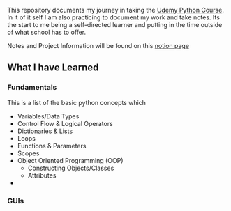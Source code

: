 This repository documents my journey in taking the [Udemy Python Course](https://www.udemy.com/course/100-days-of-code/). In it of it self I am also practicing to document my work and take notes. Its the start to me being a self-directed learner and putting in the time outside of what school has to offer.

Notes and Project Information will be found on this [notion page](https://subdued-scissor-059.notion.site/The-Complete-Python-Pro-Bootcamp-13cc7cdaf14b80b9834bdc16eb056eda?pvs=4)

## What I have Learned

### Fundamentals 
This is a list of the basic python concepts which 

* Variables/Data Types
* Control Flow & Logical Operators
* Dictionaries & Lists
* Loops
* Functions & Parameters
* Scopes
* Object Oriented Programming (OOP)
  * Constructing Objects/Classes
  * Attributes
* 

### GUIs
#### 
